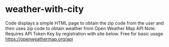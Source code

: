 # weather-with-city
Code displays a simple HTML page to obtain the zip code from the user and then uses zip code to obtain weather from Open Weather Map API
Note: Requires API Token Key by registration with site below. Free for basic usage
https://openweathermap.org/api
